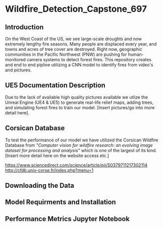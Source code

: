 # Wildfire_Detection_Capstone_697

## Introduction 
On the West Coast of the US, we see large-scale droughts and now extremely lengthy fire seasons. Many people are displaced every year, and towns and acres of tree cover are destroyed. Right now, geographic communities in the Pacific Northwest (PNW) are pushing for human-monitored camera systems to detect forest fires. This repository creates and end to end pipline utilizing a CNN model to identify fires from video's and pictures.

## UE5 Documentation Description
Due to the lack of available high quality pictures available we utlize the Unreal Engine (UE4 & UE5) to generate real-life relief maps, adding trees, and simulating forest fires to train our model. [Insert pictures/go into more detail here]. 

## Corsican Database 
To test the performance of our model we have utilized the Corsican Wildfire Database from _"Computer vision for wildfire research: an evolving image dataset for processing and analysis”_ which is one of the largest of its kind. [Insert more detail here on the website access etc.]

https://www.sciencedirect.com/science/article/pii/S0379711217302114
http://cfdb.univ-corse.fr/index.php?menu=1

## Downloading the Data


## Model Requirments and Installation


## Performance Metrics Jupyter Notebook 
